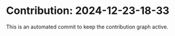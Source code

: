 # Contribution: 2024-12-23-18-33
This is an automated commit to keep the contribution graph active.
